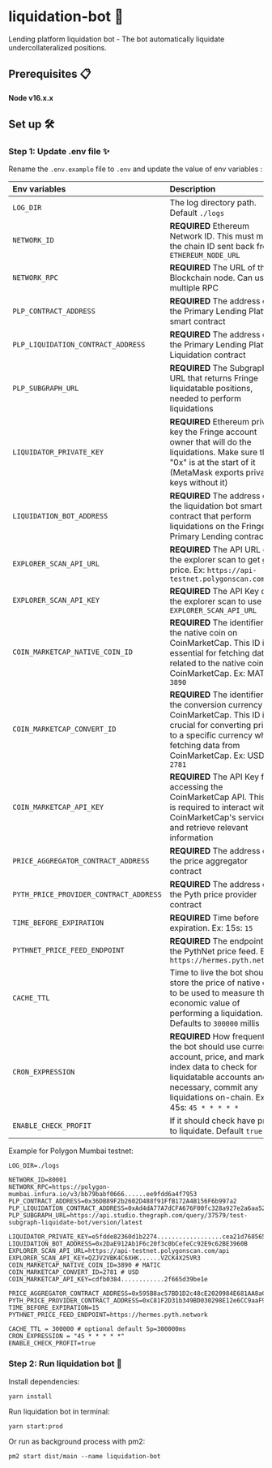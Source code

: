 # liquidation-bot 🤖
Lending platform liquidation bot - The bot automatically liquidate undercollateralized positions.

## Prerequisites 📋
**Node v16.x.x**

## Set up 🛠️
### Step 1: Update .env file ✨
 
Rename the `.env.example` file to `.env` and update the value of env variables :

| **Env variables**  | **Description** |
| :--- | :--- |
| `LOG_DIR` | The log directory path. Default `./logs` |
| `NETWORK_ID` | **REQUIRED** Ethereum Network ID. This must match the chain ID sent back from `ETHEREUM_NODE_URL` |
| `NETWORK_RPC` | **REQUIRED** The URL of the Blockchain node. Can use multiple RPC |
| `PLP_CONTRACT_ADDRESS` | **REQUIRED** The address of the Primary Lending Platform smart contract |
| `PLP_LIQUIDATION_CONTRACT_ADDRESS` | **REQUIRED** The address of the Primary Lending Platform Liquidation contract |
| `PLP_SUBGRAPH_URL` | **REQUIRED** The Subgraph URL that returns Fringe liquidatable positions, needed to perform liquidations |
| `LIQUIDATOR_PRIVATE_KEY` | **REQUIRED** Ethereum private key the Fringe account owner that will do the liquidations. Make sure that "0x" is at the start of it (MetaMask exports private keys without it) |
| `LIQUIDATION_BOT_ADDRESS` | **REQUIRED** The address of the liquidation bot smart contract that perform liquidations on the Fringe Primary Lending contract |
| `EXPLORER_SCAN_API_URL` | **REQUIRED** The API URL of the explorer scan to get gas price. Ex: `https://api-testnet.polygonscan.com/api` |
| `EXPLORER_SCAN_API_KEY` | **REQUIRED** The API Key of the explorer scan to use `EXPLORER_SCAN_API_URL` |
| `COIN_MARKETCAP_NATIVE_COIN_ID` | **REQUIRED** The identifier for the native coin on CoinMarketCap. This ID is essential for fetching data related to the native coin on CoinMarketCap. Ex: MATIC: `3890`|
| `COIN_MARKETCAP_CONVERT_ID` | **REQUIRED** The identifier for the conversion currency on CoinMarketCap. This ID is crucial for converting prices to a specific currency when fetching data from CoinMarketCap. Ex: USD: `2781`|
| `COIN_MARKETCAP_API_KEY` | **REQUIRED** The API Key for accessing the CoinMarketCap API. This key is required to interact with CoinMarketCap's services and retrieve relevant information|
| `PRICE_AGGREGATOR_CONTRACT_ADDRESS` | **REQUIRED** The address of the price aggregator contract|
| `PYTH_PRICE_PROVIDER_CONTRACT_ADDRESS` | **REQUIRED** The address of the Pyth price provider contract|
| `TIME_BEFORE_EXPIRATION` | **REQUIRED** Time before expiration. Ex: 15s: `15`|
| `PYTHNET_PRICE_FEED_ENDPOINT` | **REQUIRED** The endpoint to the PythNet price feed. Ex: `https://hermes.pyth.network`|
| `CACHE_TTL` | Time to live the bot should store the price of native coin, to be used to measure the economic value of performing a liquidation. Defaults to `300000` millis |
| `CRON_EXPRESSION` | **REQUIRED** How frequently the bot should use current account, price, and market index data to check for liquidatable accounts and, if necessary, commit any liquidations on-chain. Ex: 45s: `45 * * * * *` |
| `ENABLE_CHECK_PROFIT` | If it should check have profit to liquidate. Default `true` |


Example for Polygon Mumbai testnet:
  ```
LOG_DIR=./logs

NETWORK_ID=80001
NETWORK_RPC=https://polygon-mumbai.infura.io/v3/bb79babf0666......ee9fdd6a4f7953
PLP_CONTRACT_ADDRESS=0x36DB89F2b2602D488f91FfB172A4B156F6b997a2
PLP_LIQUIDATION_CONTRACT_ADDRESS=0xAd4dA77A7dCFA676F00fc328a927e2a6aa52C1bA
PLP_SUBGRAPH_URL=https://api.studio.thegraph.com/query/37579/test-subgraph-liquidate-bot/version/latest

LIQUIDATOR_PRIVATE_KEY=e5fdde82360d1b2274..................cea21d768565ed7440123
LIQUIDATION_BOT_ADDRESS=0x2DaE912Ab1F6c20f3c0bCefeCc92E9c62BE3960B
EXPLORER_SCAN_API_URL=https://api-testnet.polygonscan.com/api
EXPLORER_SCAN_API_KEY=QZJV2VBK4C6XHK......VZCK4X25VR3
COIN_MARKETCAP_NATIVE_COIN_ID=3890 # MATIC
COIN_MARKETCAP_CONVERT_ID=2781 # USD
COIN_MARKETCAP_API_KEY=cdfb0384............2f665d39be1e

PRICE_AGGREGATOR_CONTRACT_ADDRESS=0x595B8ac57BD1D2c48cE2020984E681AA8aCA9695
PYTH_PRICE_PROVIDER_CONTRACT_ADDRESS=0xC81F2D31b349BD030298E12e6CC9aaF9c0Ea47bF
TIME_BEFORE_EXPIRATION=15
PYTHNET_PRICE_FEED_ENDPOINT=https://hermes.pyth.network

CACHE_TTL = 300000 # optional default 5p=300000ms 
CRON_EXPRESSION = "45 * * * * *"
ENABLE_CHECK_PROFIT=true
  ```

### Step 2: Run liquidation bot 🚀
Install dependencies:
  ```
yarn install
  ```

Run liquidation bot in terminal:
  ```
yarn start:prod
  ```

Or run as background process with pm2:
  ```
pm2 start dist/main --name liquidation-bot
  ```